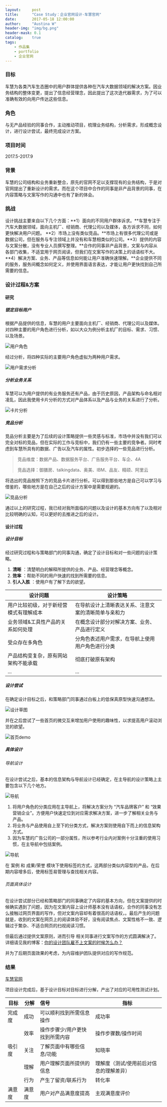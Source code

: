 ```yaml
---
layout:     post
title:      "Case Study：企业官网设计-车慧官网"
date:       2017-05-18 12:00:00
author:     "Austina W"
header-img: "img/bg.png"
header-mask: 0.1
catalog:    true
tags:
    - 作品集
    - portfolio
    - 企业官网
---
```


### 目标

车慧为各类汽车生态圈中的用户群体提供各种在汽车大数据领域的解决方案。因业务结构的整体变更，提出了信息经营理念，因此提出了这次迭代器需求，为了可以准确有效的向用户传达这些信息。



### 角色

与无产品经验的同事合作，主动推动项目，梳理业务结构，分析需求，形成概念设计，进行设计尝试，最终完成设计方案。



### 项目时间

2017.5-2017.9



### 背景

车慧的公司结构和业务重新整合，原先的官网不足以支撑现有的业务结构，于是对官网提出了重新设计的需求。而在这个项目中合作的同事是非产品背景的同事，在内容策略与文案写作的沟通中也有了新的体会。



### 挑战

设计挑战主要来自以下几个方面：**1）面向的不同用户群体诉求。**车慧专注于汽车大数据领域，面向主机厂、经销商、代理公司以及媒体，各方诉求不同，如何更快解决用户问题。 **2）市场上没有类似竞品。**市场上有很多代理公司或是数据公司，但在服务与专注领域上并没有和车慧相类似的公司。**3）提供的内容与文案分散，没有专业人员撰写整理。**合作的同事非产品背景，文案与内容从各部门收集，不适宜用于网页阅读，但我们在文案写作的决策上的话语权不大。**4）解决方案、业务、产品等信息如何能让用户准确快速理解。**企业提供不同的服务，服务间概念如何定义，并使用界面语言表达，才能让用户更快找到自己所需要的信息。



### 设计过程&方案

#### 研究

##### 锁定目标用户

根据产品提供的信息，车慧的用户主要面向主机厂、经销商、代理公司以及媒体。对四种主要的用户角色进行分析，如以大众为例分析主机厂的目标、需求、习惯、以及场景。

![用户角色](http://omqsjp4nk.bkt.clouddn.com/user.png)

经过分析，将四种实际的主要用户角色虚拟为两种用户需求。

![用户需求分析](http://omqsjp4nk.bkt.clouddn.com/%E7%94%A8%E6%88%B7%E9%9C%80%E6%B1%82.png)



##### 分析业务关系

车慧可以为用户提供的有业务服务还有产品，由于历史原因，产品架构与命名相对凌乱，因此我使用卡片分析的方式对产品体系以及产品与业务的关系进行了分析。

![卡片分析](http://omqsjp4nk.bkt.clouddn.com/IMG_1613.JPG)



##### 竞品分析

竞品分析主要是为了后续的设计策略提供一些灵感与标准，市场中并没有我们可以完全对标的竞品，但在实际的工作与竞标中，我们仍有一些主要的竞争者。同时考虑到车慧所具有的数据、广告以及汽车的属性。初步选择的一些竞品进行分析。

> 竞品维度：数据产品、数据服务平台、广告服务平台、车企、4A
>
> 竞品选择：御膳房、talkingdata、奥美、IBM、品友、精硕、阿里云

将选出的竞品按照下方的竞品卡片进行分析。可以得到那些地方是自己可以学习与借鉴的，哪些地方是在自己之后的设计方案中是需要规避的。

![竞品分析](http://omqsjp4nk.bkt.clouddn.com/%E8%BD%A6%E6%85%A7%E5%AE%98%E7%BD%91%E7%AB%9E%E5%93%81%E5%8D%A1%E7%89%87.png)

通过以上的研究过程，我已经对我所面临的问题以及设计的基本方向有了以及相对比较明确的认知，可以更好的去推进之后的设计。



#### 设计过程

##### 设计目标

经过研究过程和与策略部门的同事沟通，确定了设计目标和对一些问题的设计策略。

1. **清晰** ：清楚明白的解释所提供的业务、产品、经营理念等概念。
2. **效率** ：帮助不同的用户快速的找到所需要的信息。
3. **引人入胜** ：使用户有了解下去的欲望。

| 设计问题                | 设计策略                       |
| ------------------- | -------------------------- |
| 用户比较初级，对于新经营模式有理解成本 | 在导航设计上清晰表达关系、注意文案的清晰简单与亲和力 |
| 业务领域&工具性产品的关系如何处理   | 在概念设计部分对解决方案、业务、产品进行定义     |
| 受众存在多角色             | 分角色表述用户需求，在导航上使用用户角色进行分类   |
| 产品结构变复杂，原有网站架构不能承载  | 彻底打破原有架构                   |
| ...                 | ...                        |

##### 设计尝试

在确定设计目标之后，和策略部门同事通过白板上的低保真原型快速沟通想法。

![设计草图](http://omqsjp4nk.bkt.clouddn.com/IMG_1617.JPG)

并在之后尝试了一些首页的微交互来增加用户使用的趣味性，以求提高用户滚动浏览的欲望。

![首页demo](http://omqsjp4nk.bkt.clouddn.com/Demo.gif)

##### 具体设计

###### 导航设计

在设计尝试之后，基本的信息架构与导航设计已经确定，在主导航的设计策略上主要包含以下几个地方。

![导航](http://omqsjp4nk.bkt.clouddn.com/%E5%AF%BC%E8%88%AA.jpg)

1. 将用户角色的分类应用在主导航上，将解决方案分为 “汽车品牌客户” 和 “效果营销企业”。方便用户快速定位到对应需求解决方案，进一步了解相关业务与产品。
2. 将业务与产品使用自上至下的分类方式，解决方案则使用自下而上的信息架构方式。
3. 因为车慧的广告公司的一部分属性，所以参考行业内对案例十分注重的使用习惯，在主导航中包括案例。

![导航](http://omqsjp4nk.bkt.clouddn.com/%E5%AF%BC%E8%88%AA2.png)

在 案例 和 成果/荣誉 模块下使用标签的方式，这两部分类似内容型的产品，在后期内容增多后，使用标签易管理与查找相关内容。

###### 页面具体设计

在设计尝试部分已经和策略部门的同事确定了内容的基本方向，但在文案提供的时候确实遇到了问题，因为在文案内容上设计师基本没有话语权，合作的同事没有怎么接触过网页界面的写作，但对文案内容却有着很高的话语权，。最后产生的问题就是，收到的文案在网页上的阅读体验不好，没有阅读焦点、文案性格不一致、逻辑过于繁杂、不适合网页的扫视阅读习惯。

但最后通过提供文案原则，进而引导 相关同事进行文案写作的方式圆满解决了。详细请见我的博客：[你的设计团队雇不上文案的时候怎么办？](https://hexapod2015.github.io/AustinaBlog/2017/07/22/Voice-and-Tone/)

并为了后期页面效果的考虑，为内容维护团队提供对应的写作规范。



### 结果

[车慧官网](http://www.auto-smart.com/)

项目设计完成后，基于设计目标对目标进行分解，产出了对应的可用性测试计划。

| 目标   | 分解   | 信号               | 指标                   |
| ---- | ---- | :--------------- | -------------------- |
| 完成度  | 成功   | 可以顺利找到所需信息操作     | 成功率                  |
|      | 效率   | 操作步骤少/用户更快找到所需内容 | 操作步骤数/操作时间           |
| 吸引度  | 关注   | 了解页面中有哪些信息/功能    | 知晓率                  |
|      | 理解   | 用户理解页面所提供的信息     | 理解度（测试/使用前后对信息的理解差异） |
|      | 行为   | 产生了留资/联系行为       | 转化率                  |
| 满意度  | 满意度  | 用户对产品满意度提高       | 主观满意度评价              |
